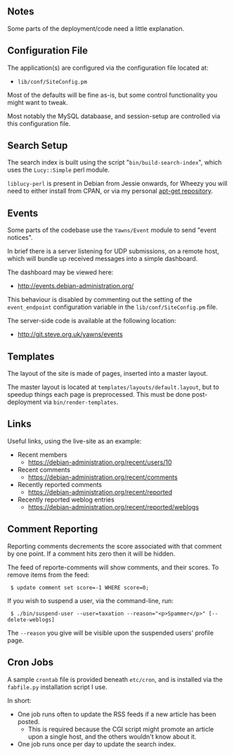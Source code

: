 
Notes
-----

Some parts of the deployment/code need a little explanation.



Configuration File
------------------

The application(s) are configured via the configuration file located at:

* `lib/conf/SiteConfig.pm`

Most of the defaults will be fine as-is, but some control functionality you might want to tweak.

Most notably the MySQL databaase, and session-setup are controlled via this configuration file.





Search Setup
------------

The search index is built using the script "`bin/build-search-index`", which uses the `Lucy::Simple` perl module.

`liblucy-perl` is present in Debian from Jessie onwards, for Wheezy you will need to either install from CPAN, or via my personal [apt-get repository](http://packages.steve.org.uk/lucy/).



Events
------

Some parts of the codebase use the `Yawns/Event` module to send "event notices".

In brief there is a server listening for UDP submissions, on a remote host, which will bundle up received messages into a simple dashboard.

The dashboard may be viewed here:

* http://events.debian-administration.org/

This behaviour is disabled by commenting out the setting of the `event_endpoint` configuration variable in the `lib/conf/SiteConfig.pm` file.

The server-side code is available at the following location:

* http://git.steve.org.uk/yawns/events



Templates
---------

The layout of the site is made of pages, inserted into a master
layout.

The master layout is located at `templates/layouts/default.layout`,
but to speedup things each page is preprocessed.  This must be done
post-deployment via `bin/render-templates`.


Links
-----

Useful links, using the live-site as an example:

* Recent members
    * https://debian-administration.org/recent/users/10
* Recent comments
    * https://debian-administration.org/recent/comments
* Recently reported comments
    * https://debian-administration.org/recent/reported
* Recently reported weblog entries
    * https://debian-administration.org/recent/reported/weblogs



Comment Reporting
-----------------

Reporting comments decrements the score associated with that comment by one point.  If a comment hits zero then it will be hidden.

The feed of reporte-comments will show comments, and their scores.  To remove items from the feed:

     $ update comment set score=-1 WHERE score=0;

If you wish to suspend a user, via the command-line, run:

     $ ./bin/suspend-user --user=taxation --reason="<p>Spammer</p>" [--delete-weblogs]

The `--reason` you give will be visible upon the suspended users' profile page.



Cron Jobs
---------

A sample `crontab` file is provided beneath `etc/cron`, and is installed via the `fabfile.py` installation script I use.

In short:

* One job runs often to update the RSS feeds if a new article has been posted.
    * This is required because the CGI script might promote an article upon a single host, and the others wouldn't know about it.
* One job runs once per day to update the search index.
